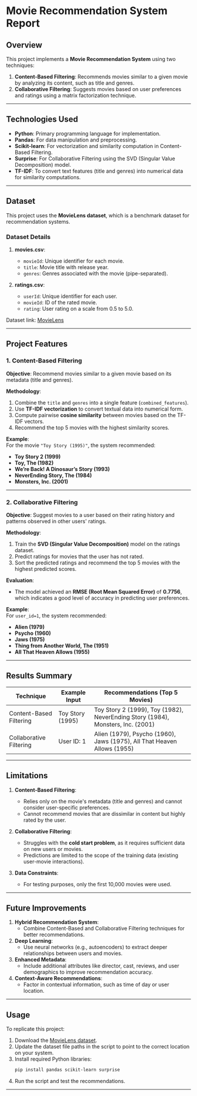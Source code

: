 # Movie Recommendation System Report

## **Overview**

This project implements a **Movie Recommendation System** using two techniques:
1. **Content-Based Filtering**: Recommends movies similar to a given movie by analyzing its content, such as title and genres.
2. **Collaborative Filtering**: Suggests movies based on user preferences and ratings using a matrix factorization technique.

---

## **Technologies Used**
- **Python**: Primary programming language for implementation.
- **Pandas**: For data manipulation and preprocessing.
- **Scikit-learn**: For vectorization and similarity computation in Content-Based Filtering.
- **Surprise**: For Collaborative Filtering using the SVD (Singular Value Decomposition) model.
- **TF-IDF**: To convert text features (title and genres) into numerical data for similarity computations.

---

## **Dataset**
This project uses the **MovieLens dataset**, which is a benchmark dataset for recommendation systems.

### **Dataset Details**
1. **movies.csv**:
   - `movieId`: Unique identifier for each movie.
   - `title`: Movie title with release year.
   - `genres`: Genres associated with the movie (pipe-separated).

2. **ratings.csv**:
   - `userId`: Unique identifier for each user.
   - `movieId`: ID of the rated movie.
   - `rating`: User rating on a scale from 0.5 to 5.0.

Dataset link: [MovieLens](https://grouplens.org/datasets/movielens/)

---

## **Project Features**

### **1. Content-Based Filtering**
**Objective**: Recommend movies similar to a given movie based on its metadata (title and genres).

**Methodology**:
1. Combine the `title` and `genres` into a single feature (`combined_features`).
2. Use **TF-IDF vectorization** to convert textual data into numerical form.
3. Compute pairwise **cosine similarity** between movies based on the TF-IDF vectors.
4. Recommend the top 5 movies with the highest similarity scores.

**Example**:  
For the movie `"Toy Story (1995)"`, the system recommended:
- **Toy Story 2 (1999)**
- **Toy, The (1982)**
- **We’re Back! A Dinosaur’s Story (1993)**
- **NeverEnding Story, The (1984)**
- **Monsters, Inc. (2001)**

---

### **2. Collaborative Filtering**
**Objective**: Suggest movies to a user based on their rating history and patterns observed in other users' ratings.

**Methodology**:
1. Train the **SVD (Singular Value Decomposition)** model on the ratings dataset.
2. Predict ratings for movies that the user has not rated.
3. Sort the predicted ratings and recommend the top 5 movies with the highest predicted scores.

**Evaluation**:
- The model achieved an **RMSE (Root Mean Squared Error)** of **0.7756**, which indicates a good level of accuracy in predicting user preferences.

**Example**:  
For `user_id=1`, the system recommended:
- **Alien (1979)**
- **Psycho (1960)**
- **Jaws (1975)**
- **Thing from Another World, The (1951)**
- **All That Heaven Allows (1955)**

---

## **Results Summary**

| **Technique**            | **Example Input**          | **Recommendations** (Top 5 Movies)                       |
|--------------------------|---------------------------|---------------------------------------------------------|
| Content-Based Filtering  | Toy Story (1995)          | Toy Story 2 (1999), Toy (1982), NeverEnding Story (1984), Monsters, Inc. (2001) |
| Collaborative Filtering   | User ID: 1               | Alien (1979), Psycho (1960), Jaws (1975), All That Heaven Allows (1955)         |

---

## **Limitations**
1. **Content-Based Filtering**:
   - Relies only on the movie's metadata (title and genres) and cannot consider user-specific preferences.
   - Cannot recommend movies that are dissimilar in content but highly rated by the user.

2. **Collaborative Filtering**:
   - Struggles with the **cold start problem**, as it requires sufficient data on new users or movies.
   - Predictions are limited to the scope of the training data (existing user-movie interactions).

3. **Data Constraints**:
   - For testing purposes, only the first 10,000 movies were used.

---

## **Future Improvements**
1. **Hybrid Recommendation System**:
   - Combine Content-Based and Collaborative Filtering techniques for better recommendations.
2. **Deep Learning**:
   - Use neural networks (e.g., autoencoders) to extract deeper relationships between users and movies.
3. **Enhanced Metadata**:
   - Include additional attributes like director, cast, reviews, and user demographics to improve recommendation accuracy.
4. **Context-Aware Recommendations**:
   - Factor in contextual information, such as time of day or user location.

---

## **Usage**
To replicate this project:
1. Download the [MovieLens dataset](https://grouplens.org/datasets/movielens/).
2. Update the dataset file paths in the script to point to the correct location on your system.
3. Install required Python libraries:
   ```bash
   pip install pandas scikit-learn surprise
   ```
4. Run the script and test the recommendations.

---

